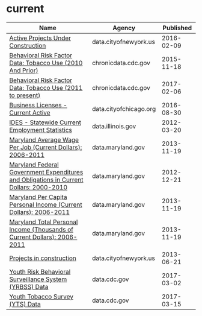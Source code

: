 # current

Name | Agency | Published
---- | ---- | ---------
[Active Projects Under Construction](../datasets/2xh6-psuq.md) | data.cityofnewyork.us | 2016-02-09
[Behavioral Risk Factor Data: Tobacco Use (2010 And Prior)](../datasets/fpp2-pp25.md) | chronicdata.cdc.gov | 2015-11-18
[Behavioral Risk Factor Data: Tobacco Use (2011 to present)](../datasets/wsas-xwh5.md) | chronicdata.cdc.gov | 2017-02-06
[Business Licenses - Current Active](../datasets/uupf-x98q.md) | data.cityofchicago.org | 2016-08-30
[IDES - Statewide Current Employment Statistics](../datasets/6ep4-6yp4.md) | data.illinois.gov | 2012-03-20
[Maryland Average Wage Per Job (Current Dollars): 2006-2011](../datasets/mk5a-nf44.md) | data.maryland.gov | 2013-11-19
[Maryland Federal Government Expenditures and Obligations in Current Dollars: 2000-2010](../datasets/2qau-gexw.md) | data.maryland.gov | 2012-12-21
[Maryland Per Capita Personal Income (Current Dollars): 2006-2011](../datasets/nv7y-8663.md) | data.maryland.gov | 2013-11-19
[Maryland Total Personal Income (Thousands of Current Dollars): 2006-2011](../datasets/m4dq-89ja.md) | data.maryland.gov | 2013-11-19
[Projects in construction](../datasets/8586-3zfm.md) | data.cityofnewyork.us | 2013-06-21
[Youth Risk Behavioral Surveillance System (YRBSS) Data](../datasets/3596-ayf6.md) | data.cdc.gov | 2017-03-02
[Youth Tobacco Survey (YTS) Data](../datasets/4juz-x2tp.md) | data.cdc.gov | 2017-03-15

